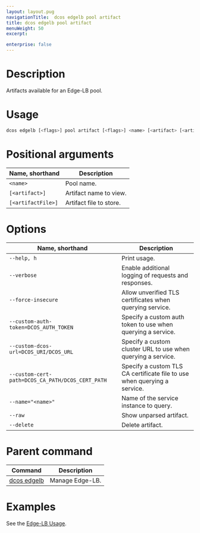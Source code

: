 ```yaml
---
layout: layout.pug
navigationTitle:  dcos edgelb pool artifact
title: dcos edgelb pool artifact
menuWeight: 50
excerpt:

enterprise: false
---
```


# Description
Artifacts available for an Edge-LB pool.

# Usage

```bash
dcos edgelb [<flags>] pool artifact [<flags>] <name> [<artifact> [<artifactFile>]]
```

# Positional arguments

| Name, shorthand | Description |
|---------|-------------|
| `<name>`   | Pool name. |
| `[<artifact>]`   |  Artifact name to view. |
| `[<artifactFile>]`   |  Artifact file to store. |


# Options

| Name, shorthand | Description |
|---------|--------------|
| `--help, h`   | Print usage. |
| `--verbose`   | Enable additional logging of requests and responses. |
| `--force-insecure`   | Allow unverified TLS certificates when querying service. |
| `--custom-auth-token=DCOS_AUTH_TOKEN`   | Specify a custom auth token to use when querying a service. |
| `--custom-dcos-url=DCOS_URI/DCOS_URL`   | Specify a custom cluster URL to use when querying a service. |
| `--custom-cert-path=DCOS_CA_PATH/DCOS_CERT_PATH`   | Specify a custom TLS CA certificate file to use when querying a service. |
| `--name="<name>"`   | Name of the service instance to query. |
| `--raw`   | Show unparsed artifact. |
| `--delete`   | Delete artifact. |

# Parent command

| Command | Description |
|---------|-------------|
| [dcos edgelb](/service-docs/edge-lb/0.1.9/cli-reference)  |  Manage Edge-LB. |

# Examples

See the [Edge-LB Usage](/service-docs/edge-lb/0.1.9/usage).
